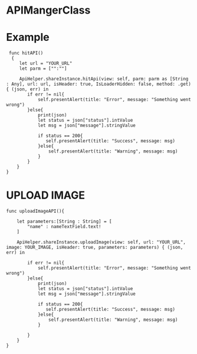 # APIMangerClass

# Example


     func hitAPI()
      {
         let url = "YOUR_URL"
         let parm = ["":""]
         
         ApiHelper.shareInstance.hitApi(view: self, parm: parm as [String : Any], url: url, isHeader: true, IsLoaderHidden: false, method: .get) { (json, err) in
            if err != nil{
                self.presentAlert(title: "Error", message: "Something went wrong")
            }else{
                print(json)
                let status = json["status"].intValue
                let msg = json["message"].stringValue
                
                if status == 200{
                   self.presentAlert(title: "Success", message: msg) 
                }else{
                    self.presentAlert(title: "Warning", message: msg)
                }
            }
        }
    }


# UPLOAD IMAGE

    func uploadImageAPI(){
        
        let parameters:[String : String] = [
            "name" : nameTextField.text!
        ]
        
        ApiHelper.shareInstance.uploadImage(view: self, url: "YOUR_URL", image: YOUR_IMAGE, isHeader: true, parameters: parameters) { (json, err) in
            
            if err != nil{
                self.presentAlert(title: "Error", message: "Something went wrong")
            }else{
                print(json)
                let status = json["status"].intValue
                let msg = json["message"].stringValue
                
                if status == 200{
                   self.presentAlert(title: "Success", message: msg)
                }else{
                    self.presentAlert(title: "Warning", message: msg)
                }

            }
        }
    }
